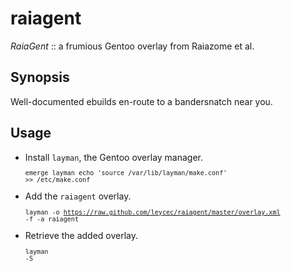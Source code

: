 raiagent
===========

_RaiaGent_ :: a frumious Gentoo overlay from Raiazome et al.

## Synopsis

Well-documented ebuilds en-route to a bandersnatch near you.

## Usage

* Install `layman`, the Gentoo overlay manager.
<code><pre><code>emerge layman
    echo 'source /var/lib/layman/make.conf' >> /etc/make.conf</code></pre></code>
* Add the `raiagent` overlay.
<code><pre><code>layman -o https://raw.github.com/leycec/raiagent/master/overlay.xml -f -a raiagent</code></pre></code>
* Retrieve the added overlay.
<code><pre><code>layman -S</code></pre></code>
